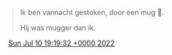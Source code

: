 > Ik ben vannacht gestoken, door een mug 🦟\.   
>   
> Hij was mugger dan ik\.

<img src="../../media/tweet.ico" width="12" /> [Sun Jul 10 19:19:32 +0000 2022](https://twitter.com/DromerDenker/status/1546212544469147654)